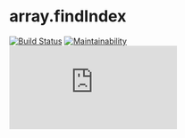 # array.findIndex
[![Build Status](https://travis-ci.org/vovkabelov/array.findIndex.svg?branch=master)](https://travis-ci.org/vovkabelov/array.findIndex)
[![Maintainability](https://api.codeclimate.com/v1/badges/5850f186343160e5f42c/maintainability)](https://codeclimate.com/github/vovkabelov/array.findIndex/maintainability)
[![Size](https://badges.herokuapp.com/size/github/vovkabelov/array.findIndex/master/src/array-find-index-polyfill.js?gzip=true)](https://raw.githubusercontent.com/vovkabelov/array.findIndex/master/dist/array-find-index-polyfill.min.js)